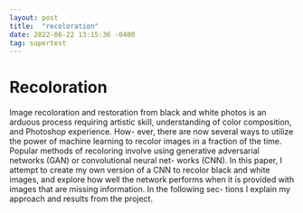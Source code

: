 ```yaml
---
layout: post
title:  "recoloration"
date: 2022-06-22 13:15:36 -0400
tag: supertest
---
```


# Recoloration

Image recoloration and restoration from black and white photos is an arduous process requiring artistic skill, understanding of color composition, 
and Photoshop experience. How- ever, there are now several ways to utilize the power of machine learning to recolor images in a fraction of the time. 
Popular methods of recoloring involve using generative adversarial networks (GAN) or convolutional neural net- works (CNN). 
In this paper, I attempt to create my own version of a CNN to recolor black and white images, and explore how well the network performs when it is 
provided with images that are missing information. In the following sec- tions I explain my approach and results from the project.
